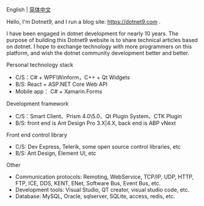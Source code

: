 English | [简体中文](https://github.com/dotnet9/dotnet9/blob/master/README-zh_CN.md)

Hello, I'm Dotnet9, and I run a blog site: https://dotnet9.com .

I have been engaged in dotnet development for nearly 10 years. The purpose of building this Dotnet9 website is to share technical articles based on dotnet. I hope to exchange technology with more programmers on this platform, and wish the dotnet community development better and better.

Personal technology stack

- C/S：C# + WPF\Winform，C++ + Qt Widgets
- B/S: React + ASP.NET Core Web API
- Mobile app： C# + Xamarin.Forms

Development framework

- C/S：Smart Client、Prism 4.0\5.0、Qt Plugin System、CTK Plugin
- B/S: front end is Ant Design Pro 3.X|4.X, back end is ABP vNext

Front end control library

- C/S: Dev Express, Telerik, some open source control libraries, etc
- B/S: Ant Design, Element UI, etc

Other

- Communication protocols: Remoting, WebService, TCP/IP, UDP, HTTP, FTP, ICE, DDS, KENT, ENet, Software Bus, Event Bus, etc.
- Development tools: Visual Studio, QT creator, visual studio code, etc.
- Database: MySQL, Oracle, sqlserver, SQLite, access, redis, etc.